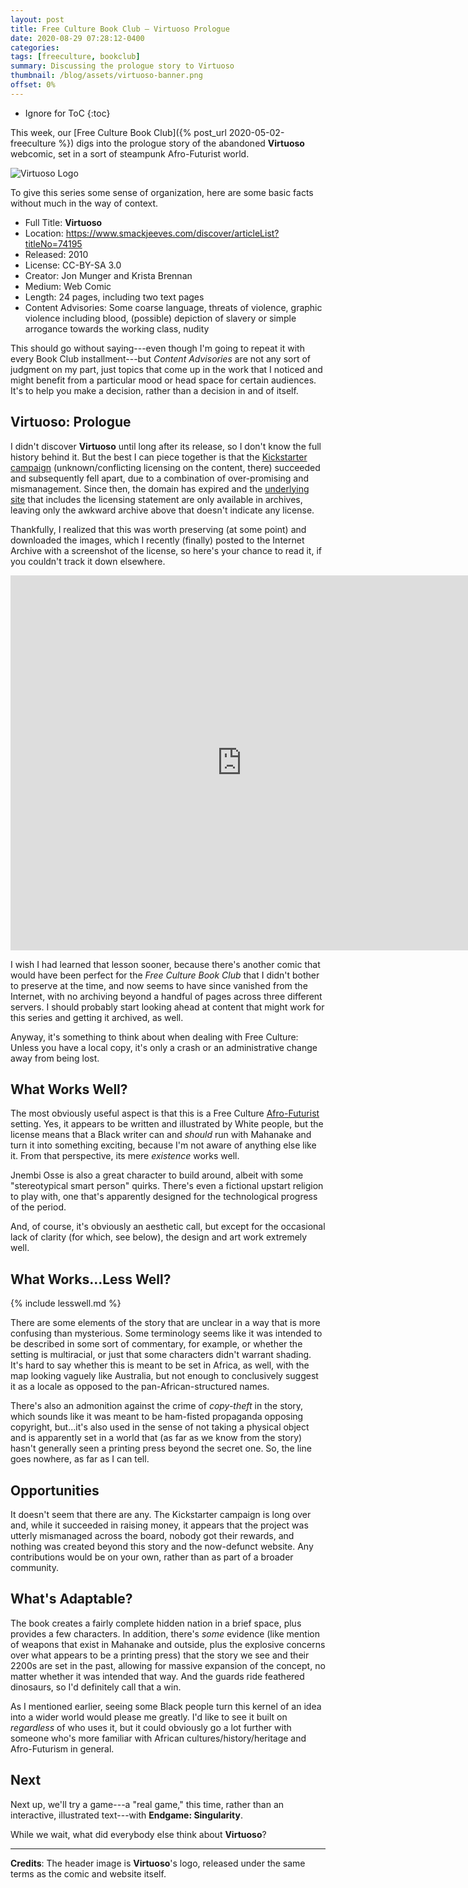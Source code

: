 ```yaml
---
layout: post
title: Free Culture Book Club — Virtuoso Prologue
date: 2020-08-29 07:28:12-0400
categories:
tags: [freeculture, bookclub]
summary: Discussing the prologue story to Virtuoso
thumbnail: /blog/assets/virtuoso-banner.png
offset: 0%
---
```


* Ignore for ToC
{:toc}

This week, our [Free Culture Book Club]({% post_url 2020-05-02-freeculture %}) digs into the prologue story of the abandoned **Virtuoso** webcomic, set in a sort of steampunk Afro-Futurist world.

![Virtuoso Logo](/blog/assets/virtuoso-banner.png "Virtuoso Logo")

To give this series some sense of organization, here are some basic facts without much in the way of context.

 * Full Title:  **Virtuoso**
 * Location:  <https://www.smackjeeves.com/discover/articleList?titleNo=74195>
 * Released:  2010
 * License:  CC-BY-SA 3.0
 * Creator:  Jon Munger and Krista Brennan
 * Medium:  Web Comic
 * Length:  24 pages, including two text pages
 * Content Advisories:  Some coarse language, threats of violence, graphic violence including blood, (possible) depiction of slavery or simple arrogance towards the working class, nudity

This should go without saying---even though I'm going to repeat it with every Book Club installment---but *Content Advisories* are not any sort of judgment on my part, just topics that come up in the work that I noticed and might benefit from a particular mood or head space for certain audiences.  It's to help you make a decision, rather than a decision in and of itself.

## Virtuoso:  Prologue

I didn't discover **Virtuoso** until long after its release, so I don't know the full history behind it.  But the best I can piece together is that the [Kickstarter campaign](https://www.kickstarter.com/projects/876624806/virtuoso-book-one) (unknown/conflicting licensing on the content, there) succeeded and subsequently fell apart, due to a combination of over-promising and mismanagement.  Since then, the domain has expired and the [underlying site](https://web.archive.org/web/20111127144126/http://virtuosocomic.smackjeeves.com/) that includes the licensing statement are only available in archives, leaving only the awkward archive above that doesn't indicate any license.

Thankfully, I realized that this was worth preserving (at some point) and downloaded the images, which I recently (finally) posted to the Internet Archive with a screenshot of the license, so here's your chance to read it, if you couldn't track it down elsewhere.

<iframe
  src="https://archive.org/embed/virtuoso-00-prologue"
  width="740"
  height="600"
  frameborder="0"
  webkitallowfullscreen="true"
  mozallowfullscreen="true"
  allowfullscreen
>
</iframe>

I wish I had learned that lesson sooner, because there's another comic that would have been perfect for the *Free Culture Book Club* that I didn't bother to preserve at the time, and now seems to have since vanished from the Internet, with no archiving beyond a handful of pages across three different servers.  I should probably start looking ahead at content that might work for this series and getting it archived, as well.

Anyway, it's something to think about when dealing with Free Culture:  Unless you have a local copy, it's only a crash or an administrative change away from being lost.

## What Works Well?

The most obviously useful aspect is that this is a Free Culture [Afro-Futurist](https://en.wikipedia.org/wiki/Afrofuturism) setting.  Yes, it appears to be written and illustrated by White people, but the license means that a Black writer can and *should* run with Mahanake and turn it into something exciting, because I'm not aware of anything else like it.  From that perspective, its mere *existence* works well.

Jnembi Osse is also a great character to build around, albeit with some "stereotypical smart person" quirks.  There's even a fictional upstart religion to play with, one that's apparently designed for the technological progress of the period.

And, of course, it's obviously an aesthetic call, but except for the occasional lack of clarity (for which, see below), the design and art work extremely well.

## What Works...Less Well?

{% include lesswell.md %}

There are some elements of the story that are unclear in a way that is more confusing than mysterious.  Some terminology seems like it was intended to be described in some sort of commentary, for example, or whether the setting is multiracial, or just that some characters didn't warrant shading.  It's hard to say whether this is meant to be set in Africa, as well, with the map looking vaguely like Australia, but not enough to conclusively suggest it as a locale as opposed to the pan-African-structured names.

There's also an admonition against the crime of *copy-theft* in the story, which sounds like it was meant to be ham-fisted propaganda opposing copyright, but...it's also used in the sense of not taking a physical object and is apparently set in a world that (as far as we know from the story) hasn't generally seen a printing press beyond the secret one.  So, the line goes nowhere, as far as I can tell.

## Opportunities

It doesn't seem that there are any.  The Kickstarter campaign is long over and, while it succeeded in raising money, it appears that the project was utterly mismanaged across the board, nobody got their rewards, and nothing was created beyond this story and the now-defunct website.  Any contributions would be on your own, rather than as part of a broader community.

## What's Adaptable?

The book creates a fairly complete hidden nation in a brief space, plus provides a few characters.  In addition, there's *some* evidence (like mention of weapons that exist in Mahanake and outside, plus the explosive concerns over what appears to be a printing press) that the story we see and their 2200s are set in the past, allowing for massive expansion of the concept, no matter whether it was intended that way.  And the guards ride feathered dinosaurs, so I'd definitely call that a win.

As I mentioned earlier, seeing some Black people turn this kernel of an idea into a wider world would please me greatly.  I'd like to see it built on *regardless* of who uses it, but it could obviously go a lot further with someone who's more familiar with African cultures/history/heritage and Afro-Futurism in general.

## Next

Next up, we'll try a game---a "real game," this time, rather than an interactive, illustrated text---with **Endgame: Singularity**.

While we wait, what did everybody else think about **Virtuoso**?

* * *

**Credits**:  The header image is **Virtuoso**'s logo, released under the same terms as the comic and website itself.
